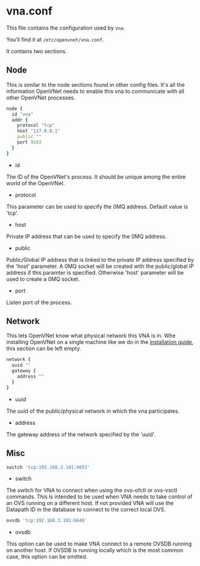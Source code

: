 # vna.conf

This file contains the configuration used by `vna`.

You'll find it at `/etc/openvnet/vna.conf`.

It contains two sections.

## Node

This is similar to the node sections found in other config files. It's all the information OpenVNet needs to enable this vna to communicate with all other OpenVNet processes.

```ruby
node {
  id "vna"
  addr {
    protocol "tcp"
    host "127.0.0.1"
    public ""
    port 9103
  }
}
```

* id

The ID of the OpenVNet's process. It should be unique among the entire world of the OpenVNet.

* protocol

This parameter can be used to specify the 0MQ address. Default value is 'tcp'.

* host

Private IP address that can be used to specify the 0MQ address.

* public

Public/Global IP address that is linked to the private IP address specified by the 'host' parameter. A 0MQ socket will be created with the public/global IP address if this paramter is specified. Otherwise 'host' parameter will be used to create a 0MQ socket.

* port

Listen port of the process.

## Network

This lets OpenVNet know what physical network this VNA is in. Whe installing OpenVNet on a single machine like we do in the [installation guide](../installation), this section can be left empty.

```ruby
network {
  uuid ""
  gateway {
    address ""
  }
}
```

* uuid

The uuid of the public/physical network in which the vna participates.

* address

The gateway address of the network specified by the 'uuid'.

## Misc

```ruby
switch 'tcp:192.168.3.101:6653'
```

* switch

The switch for VNA to connect when using the ovs-ofctl or ovs-vsctl commands. This is intended to be used when VNA needs to take control of an OVS running on a different host. If not provided VNA will use the Datapath ID in the database to connect to the correct local OVS.

```ruby
ovsdb 'tcp:192.168.3.101:6640'
```

* ovsdb

This option can be used to make VNA connect to a remote OVSDB running on another host. If OVSDB is running locally which is the most common case, this option can be omitted.
